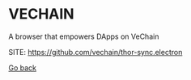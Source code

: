 # VECHAIN
 
 A browser that empowers DApps on VeChain
 
 SITE: https://github.com/vechain/thor-sync.electron

 [Go back](https://portable-linux-apps.github.io/apps.html)

